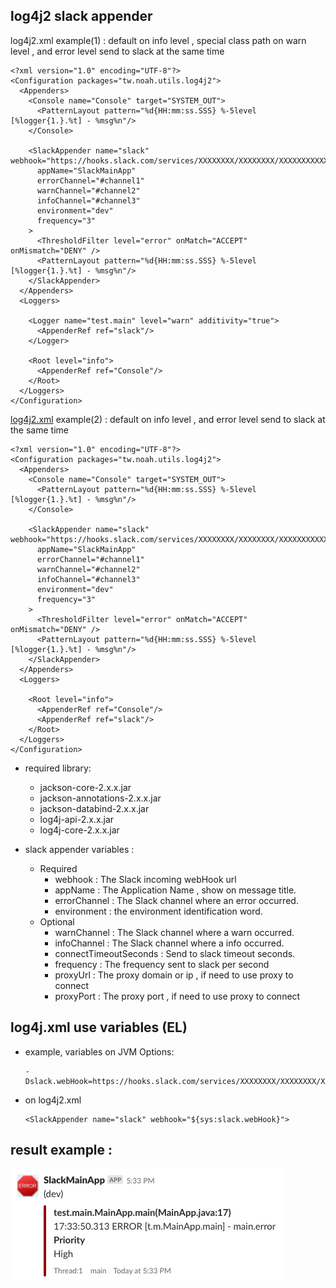 ## log4j2 slack appender

log4j2.xml example(1) : default on info level , special class path on warn level , and error level send to slack at the same time

    <?xml version="1.0" encoding="UTF-8"?>
    <Configuration packages="tw.noah.utils.log4j2">
      <Appenders>
        <Console name="Console" target="SYSTEM_OUT">
          <PatternLayout pattern="%d{HH:mm:ss.SSS} %-5level [%logger{1.}.%t] - %msg%n"/>
        </Console>
 
        <SlackAppender name="slack" webhook="https://hooks.slack.com/services/XXXXXXXX/XXXXXXXX/XXXXXXXXXXXX"
          appName="SlackMainApp"
          errorChannel="#channel1"
          warnChannel="#channel2"
          infoChannel="#channel3"
          environment="dev"
          frequency="3"
        >
          <ThresholdFilter level="error" onMatch="ACCEPT" onMismatch="DENY" />
          <PatternLayout pattern="%d{HH:mm:ss.SSS} %-5level [%logger{1.}.%t] - %msg%n"/>
        </SlackAppender>
      </Appenders>
      <Loggers>
    
        <Logger name="test.main" level="warn" additivity="true">
          <AppenderRef ref="slack"/>
        </Logger>
    
        <Root level="info">
          <AppenderRef ref="Console"/>
        </Root>
      </Loggers>
    </Configuration>
    
[log4j2.xml](src/main/resources/log4j2.xml) example(2) : default on info level , and error level send to slack at the same time

    <?xml version="1.0" encoding="UTF-8"?>
    <Configuration packages="tw.noah.utils.log4j2">
      <Appenders>
        <Console name="Console" target="SYSTEM_OUT">
          <PatternLayout pattern="%d{HH:mm:ss.SSS} %-5level [%logger{1.}.%t] - %msg%n"/>
        </Console>
    
        <SlackAppender name="slack" webhook="https://hooks.slack.com/services/XXXXXXXX/XXXXXXXX/XXXXXXXXXXXX"
          appName="SlackMainApp"
          errorChannel="#channel1"
          warnChannel="#channel2"
          infoChannel="#channel3"
          environment="dev"
          frequency="3"
        >
          <ThresholdFilter level="error" onMatch="ACCEPT" onMismatch="DENY" />
          <PatternLayout pattern="%d{HH:mm:ss.SSS} %-5level [%logger{1.}.%t] - %msg%n"/>
        </SlackAppender>
      </Appenders>
      <Loggers>
    
        <Root level="info">
          <AppenderRef ref="Console"/>
          <AppenderRef ref="slack"/>
        </Root>
      </Loggers>
    </Configuration>


- required library:
  - jackson-core-2.x.x.jar
  - jackson-annotations-2.x.x.jar
  - jackson-databind-2.x.x.jar
  - log4j-api-2.x.x.jar
  - log4j-core-2.x.x.jar

- slack appender variables :
  - Required
    - webhook : The Slack incoming webHook url
    - appName : The Application Name , show on message title.
    - errorChannel : The Slack channel where an error occurred.
    - environment : the environment identification word.
  - Optional
    - warnChannel : The Slack channel where a warn occurred.
    - infoChannel : The Slack channel where a info occurred.
    - connectTimeoutSeconds : Send to slack timeout seconds.
    - frequency : The frequency sent to slack per second
    - proxyUrl : The proxy domain or ip , if need to use proxy to connect
    - proxyPort : The proxy port , if need to use proxy to connect
    
    
## log4j.xml use variables (EL)
 
- example, variables on JVM Options: 


      -Dslack.webHook=https://hooks.slack.com/services/XXXXXXXX/XXXXXXXX/XXXXXXXXXXXX

 
- on log4j2.xml


      <SlackAppender name="slack" webhook="${sys:slack.webHook}">
    

## result example :

![](doc/log4j2-slack-example.png)